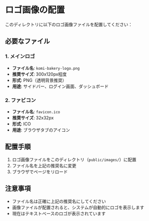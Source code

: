 # ロゴ画像の配置

このディレクトリに以下のロゴ画像ファイルを配置してください：

## 必要なファイル

### 1. メインロゴ
- **ファイル名**: `komi-bakery-logo.png`
- **推奨サイズ**: 300x120px程度
- **形式**: PNG（透明背景推奨）
- **用途**: サイドバー、ログイン画面、ダッシュボード

### 2. ファビコン
- **ファイル名**: `favicon.ico`
- **推奨サイズ**: 32x32px
- **形式**: ICO
- **用途**: ブラウザタブのアイコン

## 配置手順

1. ロゴ画像ファイルをこのディレクトリ（`public/images/`）に配置
2. ファイル名を上記の推奨名に変更
3. ブラウザでページをリロード

## 注意事項

- ファイル名は正確に上記の推奨名にしてください
- 画像ファイルが配置されると、システムが自動的にロゴを表示します
- 現在はテキストベースのロゴが表示されています
